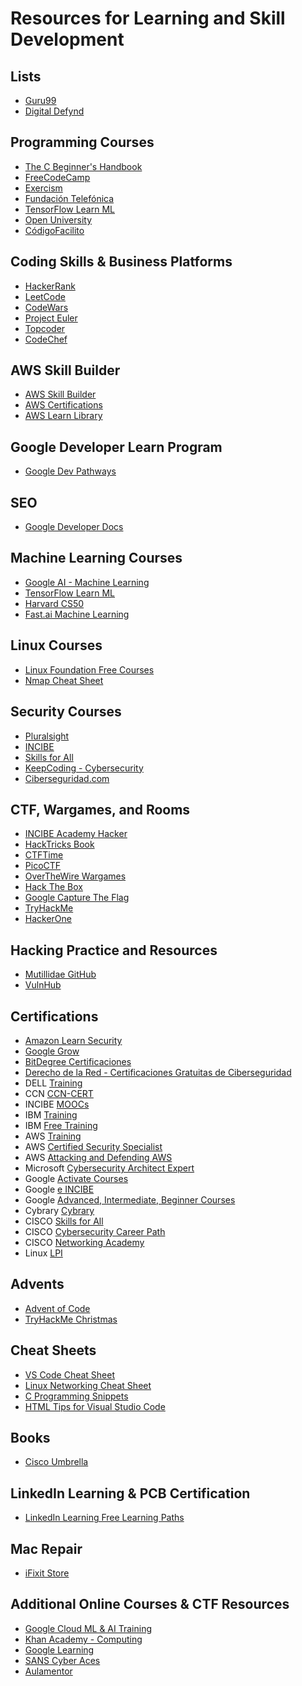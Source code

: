 # Resources for Learning and Skill Development

## Lists
- [Guru99](https://www.guru99.com/)
- [Digital Defynd](https://digitaldefynd.com/best-free-certification-course-training-online/)

## Programming Courses
- [The C Beginner's Handbook](https://www.freecodecamp.org/news/the-c-beginners-handbook/)
- [FreeCodeCamp](https://www.freecodecamp.org/)
- [Exercism](https://exercism.org/)
- [Fundación Telefónica](https://www.fundaciontelefonica.com/empleabilidad/formacion-online/)
- [TensorFlow Learn ML](https://www.tensorflow.org/resources/learn-ml?hl=es-419)
- [Open University](https://www.open.ac.uk/)
- [CódigoFacilito](https://codigofacilito.com/)

## Coding Skills & Business Platforms
- [HackerRank](https://www.hackerrank.com/)
- [LeetCode](https://leetcode.com/)
- [CodeWars](https://www.codewars.com/)
- [Project Euler](https://projecteuler.net/archives)
- [Topcoder](https://www.topcoder.com/)
- [CodeChef](https://www.codechef.com/)


## AWS Skill Builder

- [AWS Skill Builder](https://explore.skillbuilder.aws/learn/external-ecommerce;view=none;redirectURL=?ctldoc-catalog-0=se-security)
- [AWS Certifications](https://www.aws.training/Certification)
- [AWS Learn Library](https://www.aws.training/LearningLibrary)


## Google Developer Learn Program

- [Google Dev Pathways](https://developers.google.com/learn/pathways)

## SEO
- [Google Developer Docs](https://developers.google.com/search/docs/advanced/crawling/special-tags?hl=es)

## Machine Learning Courses
- [Google AI - Machine Learning](https://ai.google/build/machine-learning/)
- [TensorFlow Learn ML](https://www.tensorflow.org/resources/learn-ml?hl=es-419)
- [Harvard CS50](https://cs50.harvard.edu/x/2023/)
- [Fast.ai Machine Learning](https://course18.fast.ai/ml.html)

## Linux Courses
- [Linux Foundation Free Courses](https://training.linuxfoundation.org/resources/free-courses/)
- [Nmap Cheat Sheet](https://www.stationx.net/nmap-cheat-sheet/)

## Security Courses
- [Pluralsight](https://www.pluralsight.com/)
- [INCIBE](https://www.incibe.es/incibe-cert/publicaciones/guias-y-estudios)
- [Skills for All](https://skillsforall.com/)
- [KeepCoding - Cybersecurity](https://online.keepcoding.io/course/ciberseguridad)
- [Ciberseguridad.com](https://ciberseguridad.com/formacion/cursos/gratis/)

## CTF, Wargames, and Rooms
- [INCIBE Academy Hacker](https://www.incibe.es/ed2026/talento-hacker/academia-hacker)
- [HackTricks Book](https://book.hacktricks.xyz)
- [CTFTime](https://ctftime.org/)
- [PicoCTF](https://picoctf.org/)
- [OverTheWire Wargames](https://overthewire.org/wargames/)
- [Hack The Box](https://www.hackthebox.com/)
- [Google Capture The Flag](https://capturetheflag.withgoogle.com/)
- [TryHackMe](https://tryhackme.com/)
- [HackerOne](https://www.hackerone.com/)

## Hacking Practice and Resources
- [Mutillidae GitHub](https://github.com/webpwnized/mutillidae)
- [VulnHub](https://www.vulnhub.com/)

## Certifications
- [Amazon Learn Security](https://learnsecurity.amazon.com/en/index.html)
- [Google Grow](https://grow.google/intl/es/)
- [BitDegree Certificaciones](https://es.bitdegree.org/certificaciones)
- [Derecho de la Red - Certificaciones Gratuitas de Ciberseguridad](https://derechodelared.com/certificaciones-gratuitas-de-ciberseguridad/)
- DELL [Training](https://education.dell.com/content/emc/es-mx/home/training/by-role.html#vert-click11)
- CCN [CCN-CERT](https://www.ccn-cert.cni.es/)
- INCIBE [MOOCs](https://www.incibe.es/incibe/formacion/moocs)
- IBM [Training](https://www.ibm.com/training/cc/mx)
- IBM [Free Training](https://www.ibm.com/training/free)
- AWS [Training](https://aws.amazon.com/es/training/learn-about/security/)
- AWS [Certified Security Specialist](https://ethicalhackersacademy.com/products/aws-certified-security-specialist/)
- AWS [Attacking and Defending AWS](https://resources.tryhackme.com/attacking-and-defending-aws)
- Microsoft [Cybersecurity Architect Expert](https://learn.microsoft.com/en-us/certifications/cybersecurity-architect-expert/)
- Google [Activate Courses](https://learndigital.withgoogle.com/activate/courses?certification=free)
- Google [e INCIBE](https://learndigital.withgoogle.com/activate/courses?partner=Google%20e%20INCIBE)
- Google [Advanced, Intermediate, Beginner Courses](https://learndigital.withgoogle.com/activate/courses?certification=free&difficulty=advanced,intermediate,beginner)
- Cybrary [Cybrary](https://www.cybrary.it/)
- CISCO [Skills for All](https://skillsforall.com/)
- CISCO [Cybersecurity Career Path](https://skillsforall.com/career-path/cybersecurity?courseLang=en-US)
- CISCO [Networking Academy](https://www.netacad.com/es/courses/cybersecurity)
- Linux [LPI](https://www.lpi.org/)

## Advents
- [Advent of Code](https://adventofcode.com/)
- [TryHackMe Christmas](https://tryhackme.com/christmas)

## Cheat Sheets
- [VS Code Cheat Sheet](https://codyburleson.com/blog/vs-code-cheat-sheet)
- [Linux Networking Cheat Sheet](https://lzone.de/cheat-sheet/Linux-Networking)
- [C Programming Snippets](https://www.w3resource.com/c-programming-exercises/c-snippets/index.php)
- [HTML Tips for Visual Studio Code](https://tech.madirex.com/2020/11/trucos-para-trabajar-con-html-en-visual.html)

## Books
- [Cisco Umbrella](https://umbrella.cisco.com/)

## LinkedIn Learning & PCB Certification
- [LinkedIn Learning Free Learning Paths](https://www.classcentral.com/report/linkedin-learning-free-learning-paths/)

## Mac Repair
- [iFixit Store](https://eustore.ifixit.com/)

## Additional Online Courses & CTF Resources
- [Google Cloud ML & AI Training](https://cloud.google.com/training/machinelearning-ai?hl=es-419)
- [Khan Academy - Computing](https://es.khanacademy.org/computing)
- [Google Learning](https://learning.google/)
- [SANS Cyber Aces](https://www.sans.org/cyberaces/)
- [Aulamentor](https://www.aulamentor.es/)
